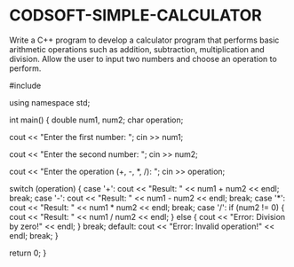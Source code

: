 # CODSOFT-SIMPLE-CALCULATOR
Write a C++ program to develop a calculator program that performs basic arithmetic operations such as addition, subtraction, multiplication and division. Allow the user to input two numbers and choose an operation to perform.

#include <iostream>

using namespace std;

int main() {
  double num1, num2;
  char operation;

  cout << "Enter the first number: ";
  cin >> num1;

  cout << "Enter the second number: ";
  cin >> num2;

  cout << "Enter the operation (+, -, *, /): ";
  cin >> operation;

  switch (operation) {
    case '+':
      cout << "Result: " << num1 + num2 << endl;
      break;
    case '-':
      cout << "Result: " << num1 - num2 << endl;
      break;
    case '*':
      cout << "Result: " << num1 * num2 << endl;
      break;
    case '/':
      if (num2 != 0) {
        cout << "Result: " << num1 / num2 << endl;
      } else {
        cout << "Error: Division by zero!" << endl;
      }
      break;
    default:
      cout << "Error: Invalid operation!" << endl;
      break;
  }

  return 0;
}
